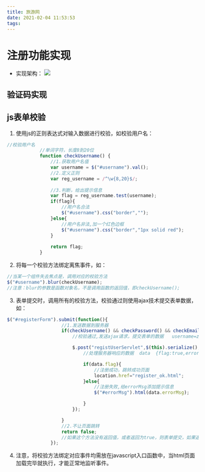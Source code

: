 ```yaml
---
title: 旅游网
date: 2021-02-04 11:53:53
tags:
---
```


# 注册功能实现

* 实现架构：
![](https://gitee.com/zhangjie0524/picgo/raw/master/img/20210205183517.jpg)

## 验证码实现



## js表单校验

1. 使用js的正则表达式对输入数据进行校验，如校验用户名：
```javascript
//校验用户名
			//单词字符，长度8到20位
			function checkUsername() {
                //1.获取用户名值
				var username = $("#username").val();
				//2.定义正则
				var reg_username = /^\w{8,20}$/;
				
				//3.判断，给出提示信息
			    var flag = reg_username.test(username);
			    if(flag){
			        //用户名合法
                    $("#username").css("border","");
				}else{
			        //用户名非法,加一个红色边框
					$("#username").css("border","1px solid red");
				}
			    
                return flag;
            }
```
2. 将每一个校验方法绑定离焦事件，如：
```javascript
//当某一个组件失去焦点是，调用对应的校验方法
$("#username").blur(checkUsername);
//注意：blur的参数是函数对象名，不是调用函数的返回值，即checkUsername();
```
3. 表单提交时，调用所有的校验方法，校验通过则使用ajax技术提交表单数据，如：
```javascript
$("#registerForm").submit(function(){
					//1.发送数据到服务器
					if(checkUsername() && checkPassword() && checkEmail() && checkName() && checkTelephone() && checkBirthday() && checkCheck()){
					    //校验通过,发送ajax请求，提交表单的数据   username=zhangsan&password=123

						$.post("registUserServlet",$(this).serialize(),function(data){
							//处理服务器响应的数据  data  {flag:true,errorMsg:"注册失败"}

							if(data.flag){
							    //注册成功，跳转成功页面
								location.href="register_ok.html";
							}else{
							    //注册失败,给errorMsg添加提示信息
								$("#errorMsg").html(data.errorMsg);

							}
						});

					}
					//2.不让页面跳转
                    return false;
                    //如果这个方法没有返回值，或者返回为true，则表单提交，如果返回为false，则表单不提交
				});
```
4. 注意，将校验方法绑定对应事件均需放在javascript入口函数中，当html页面加载完毕就执行，才能正常地监听事件。


